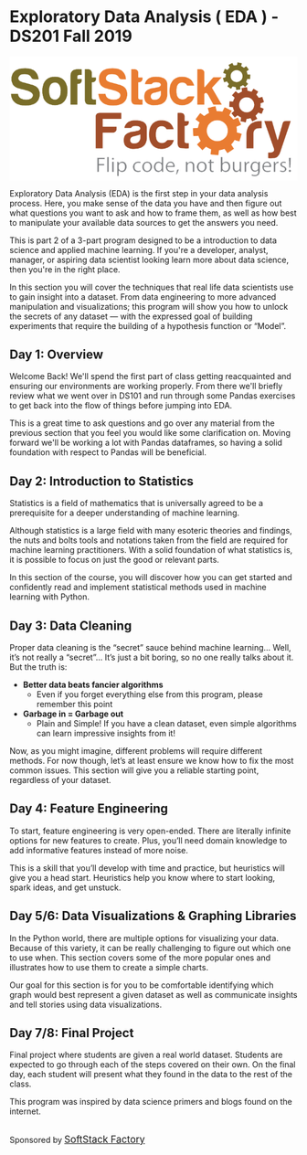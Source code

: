 # Exploratory Data Analysis ( EDA ) - DS201 Fall 2019

<img src="assets/images/ssf.png" alt="SoftStack Factory" style="display: block; margin-left: auto; margin-right: auto;" />

Exploratory Data Analysis (EDA) is the first step in your data analysis 
process. Here, you make sense of the data you have and then figure out 
what questions you want to ask and how to frame them, as well as how 
best to manipulate your available data sources to get the answers you 
need.

This is part 2 of a 3-part program designed to be a introduction to data 
science and applied machine learning. If you're a developer, analyst, 
manager, or aspiring data scientist looking learn more about data 
science, then you're in the right place.

In this section you will cover the techniques that real life data 
scientists use to gain insight into a dataset. From data engineering to 
more advanced manipulation and visualizations; this program will show you 
how to unlock the secrets of any dataset — with the expressed goal of 
building experiments that require the building of a hypothesis function 
or “Model”.


## Day 1: Overview

Welcome Back! We'll spend the first part of class getting reacquainted
and ensuring our environments are working properly. From there we'll
briefly review what we went over in DS101 and run through some Pandas
exercises to get back into the flow of things before jumping into EDA.

This is a great time to ask questions and go over any material from the
previous section that you feel you would like some clarification on.
Moving forward we'll be working a lot with Pandas dataframes, so having 
a solid foundation with respect to Pandas will be beneficial.


## Day 2: Introduction to Statistics 

Statistics is a field of mathematics that is universally agreed to be a 
prerequisite for a deeper understanding of machine learning.

Although statistics is a large field with many esoteric theories and 
findings, the nuts and bolts tools and notations taken from the field 
are required for machine learning practitioners. With a solid foundation 
of what statistics is, it is possible to focus on just the good or 
relevant parts.

In this section of the course, you will discover how you can get started 
and confidently read and implement statistical methods used in machine 
learning with Python.

## Day 3: Data Cleaning

Proper data cleaning is the “secret” sauce behind machine learning… 
Well, it’s not really a “secret”… It’s just a bit boring, so no one 
really talks about it. But the truth is:
- <strong>Better data beats fancier algorithms</strong>
    - Even if you forget everything else from this program, please 
    remember this point
- <strong>Garbage in = Garbage out</strong>
    - Plain and Simple! If you have a clean dataset, even simple 
    algorithms can learn impressive insights from it!

Now, as you might imagine, different problems will require different 
methods. For now though, let’s at least ensure we know how to fix the 
most common issues. This section will give you a reliable starting 
point, regardless of your dataset.


## Day 4: Feature Engineering

To start, feature engineering is very open-ended. There are literally 
infinite options for new features to create. Plus, you’ll need domain 
knowledge to add informative features instead of more noise.

This is a skill that you’ll develop with time and practice, but 
heuristics will give you a head start. Heuristics help you know where to 
start looking, spark ideas, and get unstuck.


## Day 5/6: Data Visualizations & Graphing Libraries

In the Python world, there are multiple options for visualizing your 
data. Because of this variety, it can be really challenging to figure 
out which one to use when. This section covers some of the more popular 
ones and illustrates how to use them to create a simple charts.

Our goal for this section is for you to be comfortable identifying which
graph would best represent a given dataset as well as communicate 
insights and tell stories using data visualizations.


## Day 7/8: Final Project

Final project where students are given a real world dataset. Students 
are expected to go through each of the steps covered on their own. On
the final day, each student will present what they found in the data
to the rest of the class.


This program was inspired by data science primers and blogs found on the 
internet.
<br>
<br>

<p>Sponsored by <a href="https://www.softstackfactory.com" 
target="_blank"><big>SoftStack Factory</big></a></p>